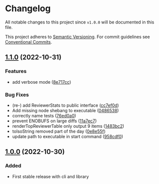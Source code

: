 # Changelog

All notable changes to this project since `v1.0.0` will be documented in this
file.

This project adheres to [Semantic
Versioning](https://semver.org/spec/v2.0.0.html). For commit guidelines see
[Conventional Commits](https://www.conventionalcommits.org/en/v1.0.0/).

## [1.1.0](https://github.com/ccntrq/git-suggest-reviewer/compare/git-suggest-reviewer-v1.0.0...git-suggest-reviewer-v1.1.0) (2022-10-31)


### Features

* add verbose mode ([8e717cc](https://github.com/ccntrq/git-suggest-reviewer/commit/8e717cc5bb338a2cbcbacfaf5a37852a7cddad4c))


### Bug Fixes

* (re-) add ReviewerStats to public interface ([cc7ef0d](https://github.com/ccntrq/git-suggest-reviewer/commit/cc7ef0d9773bd85fe8a67bb39bacfb14ed3e5a02))
* Add missing node shebang to executable ([0486538](https://github.com/ccntrq/git-suggest-reviewer/commit/048653877fb8c2e7df98c216e016204295fa46f2))
* correctly name tests ([76ed0a0](https://github.com/ccntrq/git-suggest-reviewer/commit/76ed0a02c9d86293df80fdff56eacf9b81e6cf4f))
* prevent ENOBUFS on large diffs ([11a7ec7](https://github.com/ccntrq/git-suggest-reviewer/commit/11a7ec7c23db8eb041bca9ee469c875594c40951))
* renderTopReviewerTable only output 9 items ([1483bc2](https://github.com/ccntrq/git-suggest-reviewer/commit/1483bc240a6e7c6bde0ef299fa93cc414196ce2d))
* toIsoString removed part of the day ([0e8e55f](https://github.com/ccntrq/git-suggest-reviewer/commit/0e8e55fe23d98605aa078cc32f1a33cf6a5cae47))
* update path to executable in start command ([958cdf0](https://github.com/ccntrq/git-suggest-reviewer/commit/958cdf03cd5b05d9559dedd773fcda79e7e94502))

## [1.0.0](https://github.com/ccntrq/git-suggest-reviewer/compare/v1.0.0...c0e2210667d588d10804905db51752ee12d149a4) (2022-10-30)

### Added 

- First stable release with cli and library
